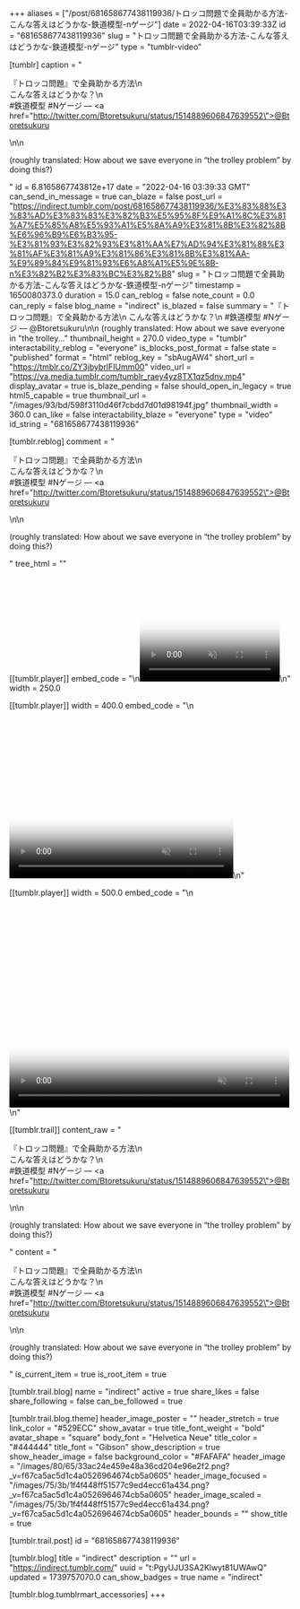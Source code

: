 +++
aliases = ["/post/681658677438119936/トロッコ問題で全員助かる方法-こんな答えはどうかな-鉄道模型-nゲージ"]
date = 2022-04-16T03:39:33Z
id = "681658677438119936"
slug = "トロッコ問題で全員助かる方法-こんな答えはどうかな-鉄道模型-nゲージ"
type = "tumblr-video"

[tumblr]
caption = "<p>『トロッコ問題』で全員助かる方法\n<br/>こんな答えはどうかな？\n<br/>#鉄道模型 #Nゲージ — <a href=\"http://twitter.com/Btoretsukuru/status/1514889606847639552\">@Btoretsukuru</a></p>\n\n<p>(roughly translated: How about we save everyone in &ldquo;the trolley problem&rdquo; by doing this?)</p>"
id = 6.8165867743812e+17
date = "2022-04-16 03:39:33 GMT"
can_send_in_message = true
can_blaze = false
post_url = "https://indirect.tumblr.com/post/681658677438119936/%E3%83%88%E3%83%AD%E3%83%83%E3%82%B3%E5%95%8F%E9%A1%8C%E3%81%A7%E5%85%A8%E5%93%A1%E5%8A%A9%E3%81%8B%E3%82%8B%E6%96%B9%E6%B3%95-%E3%81%93%E3%82%93%E3%81%AA%E7%AD%94%E3%81%88%E3%81%AF%E3%81%A9%E3%81%86%E3%81%8B%E3%81%AA-%E9%89%84%E9%81%93%E6%A8%A1%E5%9E%8B-n%E3%82%B2%E3%83%BC%E3%82%B8"
slug = "トロッコ問題で全員助かる方法-こんな答えはどうかな-鉄道模型-nゲージ"
timestamp = 1650080373.0
duration = 15.0
can_reblog = false
note_count = 0.0
can_reply = false
blog_name = "indirect"
is_blazed = false
summary = "『トロッコ問題』で全員助かる方法\n こんな答えはどうかな？\n #鉄道模型 #Nゲージ — @Btoretsukuru\n\n (roughly translated: How about we save everyone in \"the trolley..."
thumbnail_height = 270.0
video_type = "tumblr"
interactability_reblog = "everyone"
is_blocks_post_format = false
state = "published"
format = "html"
reblog_key = "sbAugAW4"
short_url = "https://tmblr.co/ZY3jbybrlFIUmm00"
video_url = "https://va.media.tumblr.com/tumblr_raey4yz8TX1qz5dnv.mp4"
display_avatar = true
is_blaze_pending = false
should_open_in_legacy = true
html5_capable = true
thumbnail_url = "/images/93/bd/598f3110d46f7cbdd7d01d98194f.jpg"
thumbnail_width = 360.0
can_like = false
interactability_blaze = "everyone"
type = "video"
id_string = "681658677438119936"

[tumblr.reblog]
comment = "<p>『トロッコ問題』で全員助かる方法\n<br>こんな答えはどうかな？\n<br>#鉄道模型 #Nゲージ — <a href=\"http://twitter.com/Btoretsukuru/status/1514889606847639552\">@Btoretsukuru</a></p>\n\n<p>(roughly translated: How about we save everyone in “the trolley problem” by doing this?)</p>"
tree_html = ""

[[tumblr.player]]
embed_code = "\n<video  id='embed-67b2c73fe3009349250643' class='crt-video crt-skin-default' width='250' height='188' poster='/images/a3/dc/7b8cfcca21107a2d96d440131a74.jpg' preload='none' muted data-crt-video data-crt-options='{\"autoheight\":null,\"duration\":15,\"hdUrl\":false,\"filmstrip\":{\"url\":\"/images/07/68/ef26523c0f9c2e1e2cfec1cb6b18.jpg\",\"width\":\"200\",\"height\":\"150\"}}' crossOrigin='anonymous' controls>\n    <source src=\"https://va.media.tumblr.com/tumblr_raey4yz8TX1qz5dnv.mp4\" type=\"video/mp4\">\n</video>\n"
width = 250.0

[[tumblr.player]]
width = 400.0
embed_code = "\n<video  id='embed-67b2c73fe3009349250643' class='crt-video crt-skin-default' width='400' height='300' poster='/images/a3/dc/7b8cfcca21107a2d96d440131a74.jpg' preload='none' muted data-crt-video data-crt-options='{\"autoheight\":null,\"duration\":15,\"hdUrl\":false,\"filmstrip\":{\"url\":\"/images/07/68/ef26523c0f9c2e1e2cfec1cb6b18.jpg\",\"width\":\"200\",\"height\":\"150\"}}' crossOrigin='anonymous' controls>\n    <source src=\"https://va.media.tumblr.com/tumblr_raey4yz8TX1qz5dnv.mp4\" type=\"video/mp4\">\n</video>\n"

[[tumblr.player]]
width = 500.0
embed_code = "\n<video  id='embed-67b2c73fe3009349250643' class='crt-video crt-skin-default' width='500' height='375' poster='/images/a3/dc/7b8cfcca21107a2d96d440131a74.jpg' preload='none' muted data-crt-video data-crt-options='{\"autoheight\":null,\"duration\":15,\"hdUrl\":false,\"filmstrip\":{\"url\":\"/images/07/68/ef26523c0f9c2e1e2cfec1cb6b18.jpg\",\"width\":\"200\",\"height\":\"150\"}}' crossOrigin='anonymous' controls>\n    <source src=\"https://va.media.tumblr.com/tumblr_raey4yz8TX1qz5dnv.mp4\" type=\"video/mp4\">\n</video>\n"

[[tumblr.trail]]
content_raw = "<p>『トロッコ問題』で全員助かる方法\n<br>こんな答えはどうかな？\n<br>#鉄道模型 #Nゲージ — <a href=\"http://twitter.com/Btoretsukuru/status/1514889606847639552\">@Btoretsukuru</a></p>\n\n<p>(roughly translated: How about we save everyone in “the trolley problem” by doing this?)</p>"
content = "<p>&#12302;&#12488;&#12525;&#12483;&#12467;&#21839;&#38988;&#12303;&#12391;&#20840;&#21729;&#21161;&#12363;&#12427;&#26041;&#27861;\n<br />&#12371;&#12435;&#12394;&#31572;&#12360;&#12399;&#12393;&#12358;&#12363;&#12394;&#65311;\n<br />#&#37444;&#36947;&#27169;&#22411; #N&#12466;&#12540;&#12472; &mdash; <a href=\"http://twitter.com/Btoretsukuru/status/1514889606847639552\">@Btoretsukuru</a></p>\n\n<p>(roughly translated: How about we save everyone in &ldquo;the trolley problem&rdquo; by doing this?)</p>"
is_current_item = true
is_root_item = true

[tumblr.trail.blog]
name = "indirect"
active = true
share_likes = false
share_following = false
can_be_followed = true

[tumblr.trail.blog.theme]
header_image_poster = ""
header_stretch = true
link_color = "#529ECC"
show_avatar = true
title_font_weight = "bold"
avatar_shape = "square"
body_font = "Helvetica Neue"
title_color = "#444444"
title_font = "Gibson"
show_description = true
show_header_image = false
background_color = "#FAFAFA"
header_image = "/images/80/65/33ac24e459e48a36cd204e96e2f2.png?_v=f67ca5ac5d1c4a0526964674cb5a0605"
header_image_focused = "/images/75/3b/1f4f448ff51577c9ed4ecc61a434.png?_v=f67ca5ac5d1c4a0526964674cb5a0605"
header_image_scaled = "/images/75/3b/1f4f448ff51577c9ed4ecc61a434.png?_v=f67ca5ac5d1c4a0526964674cb5a0605"
header_bounds = ""
show_title = true

[tumblr.trail.post]
id = "681658677438119936"

[tumblr.blog]
title = "indirect"
description = ""
url = "https://indirect.tumblr.com/"
uuid = "t:PgyUJU3SA2Klwyt81UWAwQ"
updated = 1739757070.0
can_show_badges = true
name = "indirect"

[tumblr.blog.tumblrmart_accessories]
+++
